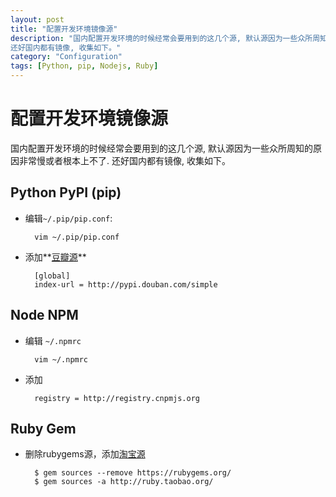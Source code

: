 ```yaml
---
layout: post
title: "配置开发环境镜像源"
description: "国内配置开发环境的时候经常会要用到的这几个源, 默认源因为一些众所周知的原因非常慢或者根本上不了. 
还好国内都有镜像, 收集如下。"
category: "Configuration"
tags: [Python, pip, Nodejs, Ruby]
---
```


# 配置开发环境镜像源

国内配置开发环境的时候经常会要用到的这几个源, 默认源因为一些众所周知的原因非常慢或者根本上不了. 
还好国内都有镜像, 收集如下。

## Python PyPI (pip)

* 编辑`~/.pip/pip.conf`:

        vim ~/.pip/pip.conf

* 添加**[豆瓣源][douban]**

        [global]
        index-url = http://pypi.douban.com/simple



## Node NPM

* 编辑 `~/.npmrc`

        vim ~/.npmrc

* 添加

        registry = http://registry.cnpmjs.org


## Ruby Gem

* 删除rubygems源，添加[淘宝源][taobao]

        $ gem sources --remove https://rubygems.org/
        $ gem sources -a http://ruby.taobao.org/


[douban]: http://pypi.douban.com
[taobao]: http://ruby.taobao.org/
